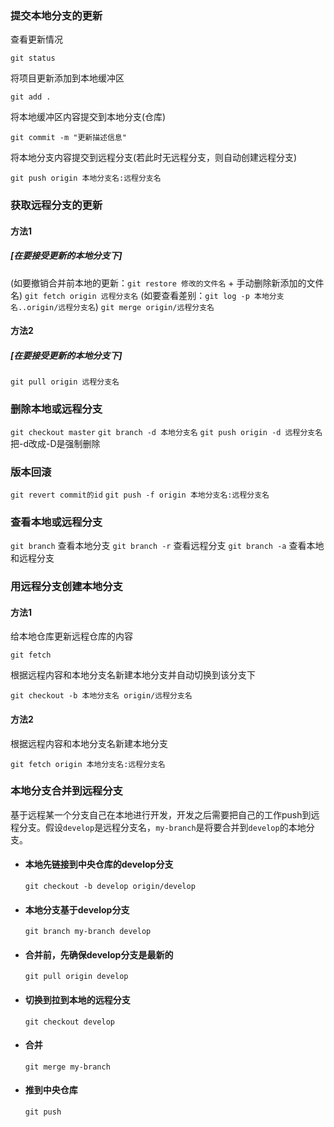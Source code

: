 ### 提交本地分支的更新
查看更新情况

`git status`   

将项目更新添加到本地缓冲区

`git add .`   

将本地缓冲区内容提交到本地分支(仓库)

`git commit -m "更新描述信息"`   

将本地分支内容提交到远程分支(若此时无远程分支，则自动创建远程分支)

`git push origin 本地分支名:远程分支名`   



### 获取远程分支的更新

#### 方法1
##### [在要接受更新的本地分支下]
(如要撤销合并前本地的更新：`git restore 修改的文件名` + 手动删除新添加的文件名)
`git fetch origin 远程分支名`
(如要查看差别：`git log -p 本地分支名..origin/远程分支名`)
`git merge origin/远程分支名`
#### 方法2
##### [在要接受更新的本地分支下]
`git pull origin 远程分支名`



### 删除本地或远程分支

`git checkout master`
`git branch -d 本地分支名`
`git push origin -d 远程分支名`
把-d改成-D是强制删除



### 版本回滚

`git revert commit的id`
`git push -f origin 本地分支名:远程分支名`



### 查看本地或远程分支
`git branch`   查看本地分支
`git branch -r`   查看远程分支
`git branch -a`   查看本地和远程分支



### 用远程分支创建本地分支
#### 方法1

给本地仓库更新远程仓库的内容

`git fetch`  

根据远程内容和本地分支名新建本地分支并自动切换到该分支下 

`git checkout -b 本地分支名 origin/远程分支名`   

#### 方法2

根据远程内容和本地分支名新建本地分支

`git fetch origin 本地分支名:远程分支名`  



### 本地分支合并到远程分支

基于远程某一个分支自己在本地进行开发，开发之后需要把自己的工作push到远程分支。假设`develop`是远程分支名，`my-branch`是将要合并到`develop`的本地分支。

* #### 本地先链接到中央仓库的develop分支

  `git checkout -b develop origin/develop`

* #### 本地分支基于develop分支

  `git branch my-branch develop`

* #### 合并前，先确保develop分支是最新的

  `git pull origin develop`

* #### 切换到拉到本地的远程分支

  `git checkout develop`

* #### 合并

  `git merge my-branch`

* #### 推到中央仓库

  `git push`

